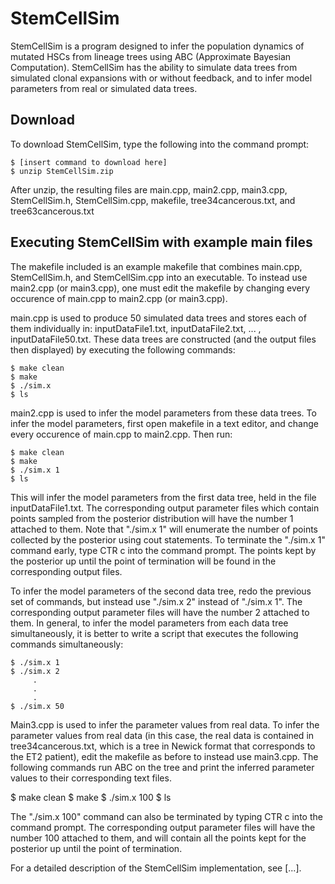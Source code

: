 # StemCellSim

StemCellSim is a program designed to infer the population dynamics of mutated HSCs from lineage trees using ABC (Approximate Bayesian Computation). StemCellSim has the ability to simulate data trees from simulated clonal expansions with or without feedback, and to infer model parameters from real or simulated data trees. 

## Download

To download StemCellSim, type the following into the command prompt:

```
$ [insert command to download here] 
$ unzip StemCellSim.zip
```

After unzip, the resulting files are main.cpp, main2.cpp, main3.cpp, StemCellSim.h, StemCellSim.cpp, makefile, tree34cancerous.txt, and tree63cancerous.txt

## Executing StemCellSim with example main files

The makefile included is an example makefile that combines main.cpp, StemCellSim.h, and StemCellSim.cpp into an executable. To instead use main2.cpp (or main3.cpp), one must edit the makefile by changing every occurence of main.cpp to main2.cpp (or main3.cpp).

main.cpp is used to produce 50 simulated data trees and stores each of them individually in: inputDataFile1.txt, inputDataFile2.txt, ... , inputDataFile50.txt. These data trees are constructed (and the output files then displayed) by executing the following commands:

```
$ make clean
$ make
$ ./sim.x
$ ls
```

main2.cpp is used to infer the model parameters from these data trees. To infer the model parameters, first open makefile in a text editor, and change every occurence of main.cpp to main2.cpp. Then run:

```
$ make clean
$ make
$ ./sim.x 1
$ ls
```
This will infer the model parameters from the first data tree, held in the file inputDataFile1.txt. The corresponding output parameter files which contain points sampled from the posterior distribution will have the number 1 attached to them. Note that "./sim.x 1" will enumerate the number of points collected by the posterior using cout statements. To terminate the "./sim.x 1" command early, type CTR c into the command prompt. The points kept by the posterior up until the point of termination will be found in the corresponding output files.

To infer the model parameters of the second data tree, redo the previous set of commands, but instead use "./sim.x 2" instead of "./sim.x 1". The corresponding output parameter files will have the number 2 attached to them. In general, to infer the model parameters from each data tree simultaneously, it is better to write a script that executes the following commands simultaneously:

```
$ ./sim.x 1
$ ./sim.x 2
     .
     .
     .
$ ./sim.x 50
```

Main3.cpp is used to infer the parameter values from real data. To infer the parameter values from real data (in this case, the real data is contained in tree34cancerous.txt, which is a tree in Newick format that corresponds to the ET2 patient), edit the makefile as before to instead use main3.cpp. The following commands run ABC on the tree and print the inferred parameter values to their corresponding text files.

$ make clean
$ make
$ ./sim.x 100
$ ls

The "./sim.x 100" command can also be terminated by typing CTR c into the command prompt. The corresponding output parameter files will have the number 100 attached to them, and will contain all the points kept for the posterior up until the point of termination.

For a detailed description of the StemCellSim implementation, see [...].